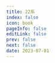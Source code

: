 ```yaml
---
title: 22系
index: false
icon: book
pageInfo: false
editLink: false
prev: false
next: false
date: 2023-07-01
---
```

